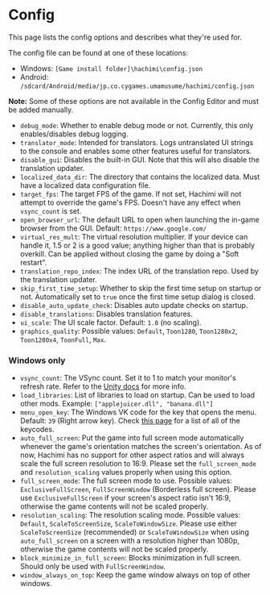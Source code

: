 # Config

This page lists the config options and describes what they're used for.

The config file can be found at one of these locations:
- Windows: `[Game install folder]\hachimi\config.json`
- Android: `/sdcard/Android/media/jp.co.cygames.umamusume/hachimi/config.json`

**Note:** Some of these options are not available in the Config Editor and must be added manually.

- `debug_mode`: Whether to enable debug mode or not. Currently, this only enables/disables debug logging.
- `translator_mode`: Intended for translators. Logs untranslated UI strings to the console and enables some other features useful for translators.
- `disable_gui`: Disables the built-in GUI. Note that this will also disable the translation updater.
- `localized_data_dir`: The directory that contains the localized data. Must have a localized data configuration file.
- `target_fps`: The target FPS of the game. If not set, Hachimi will not attempt to override the game's FPS. Doesn't have any effect when `vsync_count` is set.
- `open_browser_url`: The default URL to open when launching the in-game browser from the GUI. Default: `https://www.google.com/`
- `virtual_res_mult`: The virtual resolution multiplier. If your device can handle it, 1.5 or 2 is a good value; anything higher than that is probably overkill. Can be applied without closing the game by doing a "Soft restart".
- `translation_repo_index`: The index URL of the translation repo. Used by the translation updater.
- `skip_first_time_setup`: Whether to skip the first time setup on startup or not. Automatically set to `true` once the first time setup dialog is closed.
- `disable_auto_update_check`: Disables auto update checks on startup.
- `disable_translations`: Disables translation features.
- `ui_scale`: The UI scale factor. Default: `1.0` (no scaling).
- `graphics_quality`: Possible values: `Default`, `Toon1280`, `Toon1280x2`, `Toon1280x4`, `ToonFull`, `Max`.

### Windows only
- `vsync_count`: The VSync count. Set it to 1 to match your monitor's refresh rate. Refer to the [Unity docs](https://docs.unity3d.com/ScriptReference/QualitySettings-vSyncCount.html) for more info.
- `load_libraries`: List of libraries to load on startup. Can be used to load other mods. Example: `["applejuicer.dll", "banana.dll"]`
- `menu_open_key`: The Windows VK code for the key that opens the menu. Default: `39` (Right arrow key). Check [this page](https://cherrytree.at/misc/vk.htm) for a list of all of the keycodes.
- `auto_full_screen`: Put the game into full screen mode automatically whenever the game's orientation matches the screen's orientation. As of now, Hachimi has no support for other aspect ratios and will always scale the full screen resolution to 16:9. Please set the `full_screen_mode` and `resolution_scaling` values properly when using this option.
- `full_screen_mode`: The full screen mode to use. Possible values: `ExclusiveFullScreen`, `FullScreenWindow` (Borderless full screen). Please use `ExclusiveFullScreen` if your screen's aspect ratio isn't 16:9, otherwise the game contents will not be scaled properly.
- `resolution_scaling`: The resolution scaling mode. Possible values: `Default`, `ScaleToScreenSize`, `ScaleToWindowSize`. Please use either `ScaleToScreenSize` (recommended) or `ScaleToWindowSize` when using `auto_full_screen` on a screen with a resolution higher than 1080p, otherwise the game contents will not be scaled properly.
- `block_minimize_in_full_screen`: Blocks minimization in full screen. Should only be used with `FullScreenWindow`.
- `window_always_on_top`: Keep the game window always on top of other windows.